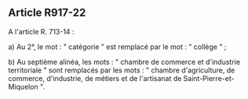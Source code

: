 Article R917-22
----
A l'article R. 713-14 :

a) Au 2°, le mot : " catégorie " est remplacé par le mot : " collège " ;

b) Au septième alinéa, les mots : " chambre de commerce et d'industrie
territoriale " sont remplacés par les mots : " chambre d'agriculture, de
commerce, d'industrie, de métiers et de l'artisanat de Saint-Pierre-et-Miquelon
".
